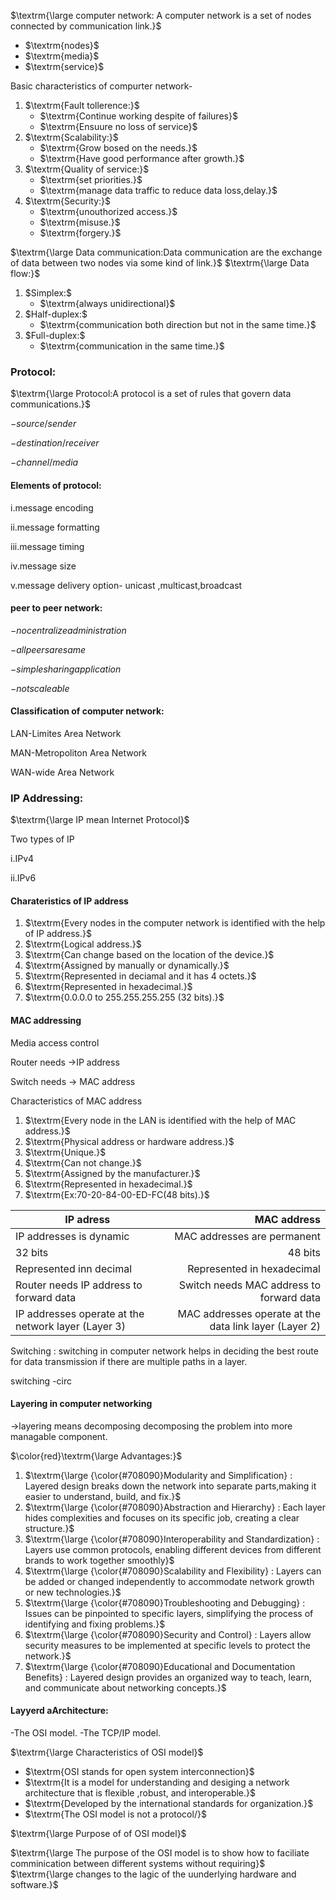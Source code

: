 
$\textrm{\large computer network: A computer network is a set of nodes connected by communication link.}$
<ul>
<li>$\textrm{nodes}$</li>
<li>$\textrm{media}$</li>
<li>$\textrm{service}$</li>
</ul>

$\textrm{Basic characteristics of compurter network-}$
<ol>
  <li>$\textrm{Fault tollerence:}$
   <ul>
     <li>$\textrm{Continue working despite of failures}$</li>
     <li>$\textrm{Ensuure no loss of service}$</li>
   </ul>
  </li>
  <li>$\textrm{Scalability:}$
   <ul>
     <li>$\textrm{Grow bosed on the needs.}$</li>
     <li>$\textrm{Have good performance after growth.}$</li>
   </ul>
  </li>
  <li>$\textrm{Quality of service:}$
   <ul>
     <li>$\textrm{set priorities.}$</li>
     <li>$\textrm{manage data traffic to reduce data loss,delay.}$</li>
   </ul>
  </li>
  <li>$\textrm{Security:}$
   <ul>
     <li>$\textrm{unouthorized access.}$</li>
     <li>$\textrm{misuse.}$</li>
     <li>$\textrm{forgery.}$</li>
   </ul>
  </li>
</ol>

$\textrm{\large Data communication:Data communication are the exchange of data between two nodes via some kind of link.}$
$\textrm{\large Data flow:}$

<ol>
  <li>$Simplex:$
   <ul>
     <li>$\textrm{always unidirectional}$</li>
   </ul>
  </li>
  <li>$Half-duplex:$
   <ul>
     <li>$\textrm{communication both direction but not in the same time.}$</li>
   </ul>
  </li>
  <li>$Full-duplex:$
   <ul>
     <li>$\textrm{communication in the same time.}$</li>
    
   </ul>
  </li>
</ol>

### Protocol:
$\textrm{\large Protocol:A protocol is a set of rules that govern data communications.}$

$-source/sender$

$-destination/receiver$

$-channel/media$
#### Elements of protocol:
$\textrm{i.message encoding}$

$\textrm{ii.message formatting}$

$\textrm{iii.message timing}$

$\textrm{iv.message size}$

$\textrm{v.message delivery option- unicast ,multicast,broadcast}$



#### peer to peer network:
 $-no centralize administration$
 
 $-all peers are same$
 
 $-simple sharing application$
 
 $-not scaleable$
 
 #### Classification of computer network:
 $\textrm{LAN-Limites Area Network}$
 
 $\textrm{MAN-Metropoliton Area Network}$
 
 $\textrm{WAN-wide Area Network}$

### IP Addressing:
  $\textrm{\large IP mean Internet Protocol}$
  
  $\textrm{Two types of IP}$
  
  $\textrm{i.IPv4}$
  
  $\textrm{ii.IPv6}$
  
  #### Charateristics of IP address
  <ol>
  <li>$\textrm{Every nodes in the computer network is identified with the help of IP address.}$</li>
  <li>$\textrm{Logical address.}$</li>
  <li>$\textrm{Can change based on the location of the device.}$</li>
  <li>$\textrm{Assigned by manually or dynamically.}$</li>
  <li>$\textrm{Represented in deciamal and it has 4 octets.}$</li>
  <li>$\textrm{Represented in hexadecimal.}$</li>
  <li>$\textrm{0.0.0.0 to 255.255.255.255 (32 bits).}$</li>
</ol>

#### MAC addressing 
 $\textrm{Media access control}$
 
 $\textrm{Router needs ->IP address}$
 
 $\textrm{Switch needs -> MAC address}$

$\textrm{Characteristics of MAC address}$
<ol>
  <li>$\textrm{Every node in the LAN is identified with the help of MAC address.}$</li>
  <li>$\textrm{Physical address or hardware address.}$</li>
  <li>$\textrm{Unique.}$</li>
  <li>$\textrm{Can not change.}$</li>
  <li>$\textrm{Assigned by the manufacturer.}$</li>
  <li>$\textrm{Represented in hexadecimal.}$</li>
  <li>$\textrm{Ex:70-20-84-00-ED-FC(48 bits).}$</li>
</ol>

| IP adress           | MAC address  |
| -------------| -----:|
|IP addresses is dynamic |MAC addresses are  permanent|
| 32 bits      |  48 bits |
| Represented inn decimal      |    Represented in hexadecimal |
|Router needs IP address to forward data | Switch needs MAC address to forward data  |
| IP addresses operate at the network layer (Layer 3)    |  MAC addresses operate at the data link layer (Layer 2)  |


$\textrm{Switching : switching in computer network helps in deciding the best route for data transmission if there are multiple paths in a layer.}$

switching -circ


#### Layering in computer networking
$\textrm{->layering means decomposing decomposing the problem into more managable component.}$

$\color{red}\textrm{\large Advantages:}$

<ol>
  <li>$\textrm{\large {\color{#708090}Modularity and Simplification} : Layered design breaks down the network into separate parts,making it easier to understand, build, and fix.}$</li>
  <li>$\textrm{\large {\color{#708090}Abstraction and Hierarchy} : Each layer hides complexities and focuses on its specific job, creating a clear structure.}$</li>
  <li>$\textrm{\large {\color{#708090}Interoperability and Standardization} : Layers use common protocols, enabling different devices from different brands to work together smoothly}$</li>
  <li>$\textrm{\large {\color{#708090}Scalability and Flexibility} : Layers can be added or changed independently to accommodate network growth or new technologies.}$</li>
  <li>$\textrm{\large {\color{#708090}Troubleshooting and Debugging} : Issues can be pinpointed to specific layers, simplifying the process of identifying and fixing problems.}$</li>
  <li>$\textrm{\large {\color{#708090}Security and Control} : Layers allow security measures to be implemented at specific levels to protect the network.}$</li>
  <li>$\textrm{\large {\color{#708090}Educational and Documentation Benefits} : Layered design provides an organized way to teach, learn, and communicate about networking concepts.}$</li>
</ol>

#### Layyerd aArchitecture:
-The OSI model.
-The TCP/IP model.


$\textrm{\large Characteristics of OSI model}$
<ul>
<li>$\textrm{OSI stands for open system interconnection}$</li>
<li>$\textrm{It is a model for understanding and desiging a network architecture that is flexible ,robust, and interoperable.}$</li>
<li>$\textrm{Developed by the international standards for organization.}$</li>
<li>$\textrm{The OSI model is not a protocol/}$</li>
</ul>

$\textrm{\large Purpose of  of OSI model}$

$\textrm{\large The purpose of the OSI model is to show how to faciliate comminication between different systems without requiring}$ <br> $\textrm{\large changes to the lagic of the uunderlying hardware and software.}$




